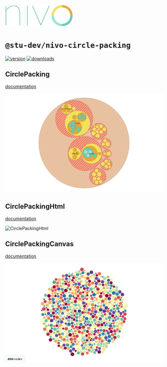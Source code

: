 <a href="https://nivo.rocks"><img alt="nivo" src="https://raw.githubusercontent.com/plouc/nivo/master/nivo.png" width="216" height="68"/></a>

# `@stu-dev/nivo-circle-packing`

[![version](https://img.shields.io/npm/v/@stu-dev/nivo-circle-packing?style=for-the-badge)](https://www.npmjs.com/package/@stu-dev/nivo-circle-packing)
[![downloads](https://img.shields.io/npm/dm/@stu-dev/nivo-circle-packing?style=for-the-badge)](https://www.npmjs.com/package/@stu-dev/nivo-circle-packing)

## CirclePacking

[documentation](http://nivo.rocks/circle-packing/)

![CirclePacking](https://raw.githubusercontent.com/plouc/nivo/master/website/src/assets/captures/circle-packing.png)

## CirclePackingHtml

[documentation](http://nivo.rocks/circle-packing/html/)

![CirclePackingHtml](https://raw.githubusercontent.com/plouc/nivo/master/website/src/assets/captures/circle-packing-html.png)

## CirclePackingCanvas

[documentation](http://nivo.rocks/circle-packing/canvas/)

![CirclePackingCanvas](https://raw.githubusercontent.com/plouc/nivo/master/website/src/assets/captures/circle-packing-canvas.png)
